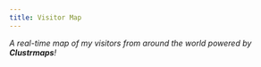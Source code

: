 ```yaml
---
title: Visitor Map
---
```

*A real-time map of my visitors from around the world powered by **Clustrmaps**!*


<script type="text/javascript" id="clustrmaps" src="//clustrmaps.com/map_v2.js?d=8_Py9W7dgufxwJbok-PaNDBQHIqdpHt5zZTeSjoyKng&cl=ffffff&w=a"></script>
